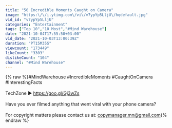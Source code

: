 ```yaml
---
title: "50 Incredible Moments Caught on Camera"
image: "https:\/\/i.ytimg.com\/vi\/v7ypYp5LljU\/hqdefault.jpg"
vid_id: "v7ypYp5LljU"
categories: "Entertainment"
tags: ["Top 10","10 Most","#Mind Warehouse"]
date: "2021-10-04T17:55:50+03:00"
vid_date: "2021-10-03T13:00:39Z"
duration: "PT15M35S"
viewcount: "173449"
likeCount: "3303"
dislikeCount: "104"
channel: "#Mind Warehouse"
---
```

{% raw %}#MindWarehouse #IncredibleMoments #CaughtOnCamera #InterestingFacts<br /><br />TechZone ► <a rel="nofollow" target="blank" href="https://goo.gl/Gj3wZs">https://goo.gl/Gj3wZs</a><br /><br />Have you ever filmed anything that went viral with your phone camera? <br /><br />For copyright matters please contact us at: copymanager.mn@gmail.com{% endraw %}
